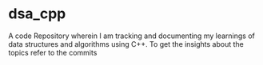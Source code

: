 # dsa_cpp
A code Repository wherein I am tracking and documenting my learnings of data structures and algorithms using C++.
To get the insights about the topics refer to the commits
